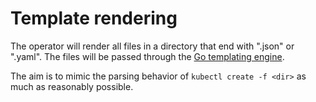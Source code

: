 # Template rendering
The operator will render all files in a directory that end with ".json" or ".yaml". The files will be passed through the [Go templating engine](https://golang.org/pkg/text/template/).

The aim is to mimic the parsing behavior of `kubectl create -f <dir>` as much as reasonably possible.
